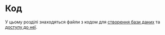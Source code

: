 # Код

У цьому розділі знаходяться файли з кодом для [створення бази даних](sql) та [доступу до неї](js).